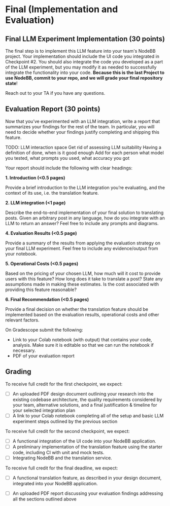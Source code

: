 # Final (Implementation and Evaluation)

## Final LLM Experiment Implementation (30 points)

The final step is to implement this LLM feature into your team's NodeBB project. Your implementation should include the UI code you integrated in Checkpoint #2. You should also integrate the code you developed as a part of the LLM experiment, but you may modify it as needed to successfully integrate the functionality into your code.
**Because this is the last Project to use NodeBB, commit to your repo, and we will grade your final repository state**!

Reach out to your TA if you have any questions. 

## Evaluation Report (30 points)

Now that you’ve experimented with an LLM integration, write a report that summarizes your findings for the rest of the team. In particular, you will need to decide whether your findings justify completing and shipping this feature.

TODO: LLM interaction space
Get rid of assessing LLM suitability
Having a definition of done, when is it good enough
Add for each person what model you tested, what prompts you used, what accuracy you got

Your report should include the following with clear headings:

**1. Introduction (&lt;0.5 pages)**

Provide a brief introduction to the LLM integration you’re evaluating, and the context of its use, i.e. the translation feature.

**2. LLM integration (&lt;1 page)**

Describe the end-to-end implementation of your final solution to translating posts. Given an arbitrary post in any language, how do you integrate with an LLM to return an answer? Feel free to include any prompts and diagrams.

**4. Evaluation Results (&lt;0.5  page)**

Provide a summary of the results from applying the evaluation strategy on your final LLM experiment. Feel free to include any evidence/output from your notebook.

**5. Operational Costs (&lt;0.5 pages)**

Based on the pricing of your chosen LLM, how much will it cost to provide users with this feature? How long does it take to translate a post? State any assumptions made in making these estimates. Is the cost associated with providing this feature reasonable?

**6. Final Recommendation (&lt;0.5 pages)**

Provide a final decision on whether the translation feature should be implemented based on the evaluation results, operational costs and other relevant factors.

On Gradescope submit the following:

* Link to your Colab notebook (with output) that contains your code, analysis. Make sure it is editable so that we can run the notebook if necessary.
* PDF of your evaluation report

## Grading
To receive full credit for the first checkpoint, we expect:

- [ ] An uploaded PDF design document outlining your research into the existing codebase architecture, the quality requirements considered by your team, alternative solutions, and a final justification & timeline for your selected integration plan
- [ ] A link to your Colab notebook completing all of the setup and basic LLM experiment steps outlined by the previous section

To receive full credit for the second checkpoint, we expect:

- [ ] A functional integration of the UI code into your NodeBB application.
- [ ] A preliminary implementation of the translation feature using the starter code, including CI with unit and mock tests.
- [ ] Integrating NodeBB and the translation service.

To receive full credit for the final deadline, we expect:

- [ ] A functional translation feature, as described in your design document, integrated into your NodeBB application.
- [ ] An uploaded PDF report discussing your evaluation findings addressing all the sections outlined above

